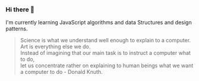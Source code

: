 ### Hi there 👋

<!--
**Annahcj/Annahcj** is a ✨ _special_ ✨ repository because its `README.md` (this file) appears on your GitHub profile.

Here are some ideas to get you started:

- 🔭 I’m currently working on ...
- 🌱 I’m currently learning ...
- 👯 I’m looking to collaborate on ...
- 🤔 I’m looking for help with ...
- 💬 Ask me about ...
- 📫 How to reach me: ...
- 😄 Pronouns: ...
- ⚡ Fun fact: ...
-->

I'm currently learning JavaScript algorithms and data Structures and design patterns.

> Science is what we understand well enough to explain to a computer. Art is everything else we do.    
> Instead of imagining that our main task is to instruct a computer what to do,  
> let us concentrate rather on explaining to human beings what we want a computer to do - Donald Knuth.
